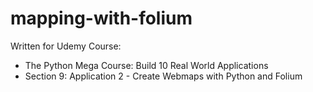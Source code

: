 # mapping-with-folium
Written for Udemy Course:
- The Python Mega Course: Build 10 Real World Applications
- Section 9: Application 2 - Create Webmaps with Python and Folium
